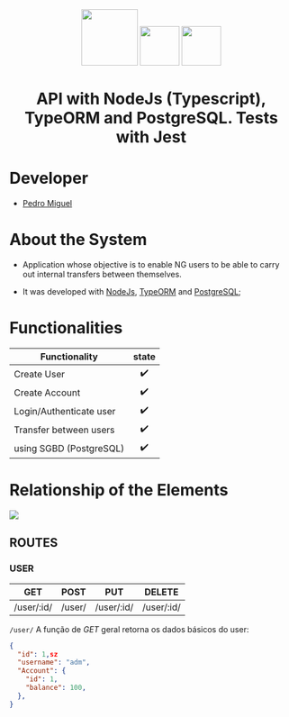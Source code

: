 <div align="center" display="flex">
  <img height="100px" src="https://cdn.jsdelivr.net/gh/devicons/devicon/icons/nodejs/nodejs-original-wordmark.svg" />
  <img height="70px" src='https://upload.wikimedia.org/wikipedia/commons/thumb/2/29/Postgresql_elephant.svg/1200px-Postgresql_elephant.svg.png'>
  <img height="70px" src='https://avatars.githubusercontent.com/u/53864671?v=4'>
  <h1 align="center">API with NodeJs (Typescript), TypeORM and PostgreSQL. Tests with Jest</h1>
</div>

# Developer

<ul>
  <li><a href="https://github.com/PedroMiguel7">Pedro Miguel</a></li>
</ul>

# About the System

- Application whose objective is to enable NG users to be able to carry out internal transfers between themselves.

- It was developed with [NodeJs](https://nodejs.org/en/), [TypeORM](https://typeorm.io/) and [PostgreSQL](https://www.postgresql.org);
<!-- - The API and Database are not being maintained yet. https://render.com/
- Documentation and testing of routes was done in swagger [swagger](https://app.swaggerhub.com/apis/PedroMiguel7/pokedeks_backend/1.0.0). -->

# Functionalities

| Functionality                         | state |
| -------------------------------------- | :----: |
| Create User                         |   ✔️   |
| Create Account                         |   ✔️   |
| Login/Authenticate user               |   ✔️   |
| Transfer between users                        |   ✔️   |
| using SGBD (PostgreSQL) |   ✔️   |

# Relationship of the Elements

<img src="https://ngcash.notion.site/image/https%3A%2F%2Fs3-us-west-2.amazonaws.com%2Fsecure.notion-static.com%2F65a8d6ca-b491-4d27-a26e-2d4bcdaed34a%2Fdigram.png?table=block&id=431ddb96-828d-4bd5-b4a7-a8814683b66d&spaceId=6f9b2303-1422-45c0-a306-a5a53110fd01&width=2000&userId=&cache=v2" />


## ROUTES

### USER

| GET           | POST      | PUT                     | DELETE        |
| ------------- | --------- | ----------------------- | ------------- |
| /user/:id/    | /user/    | /user/:id/              | /user/:id/ |

`/user/` A função de _GET_ geral retorna os dados básicos do user:

```json
{
  "id": 1,sz
  "username": "adm",
  "Account": {
    "id": 1,
    "balance": 100,
  },
}
```
